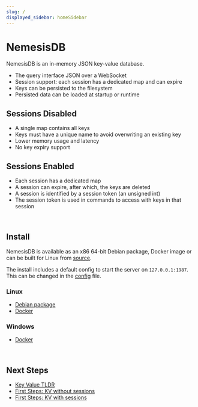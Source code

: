 ```yaml
---
slug: /
displayed_sidebar: homeSidebar
---
```


# NemesisDB

NemesisDB is an in-memory JSON key-value database.

- The query interface JSON over a WebSocket
- Session support: each session has a dedicated map and can expire
- Keys can be persisted to the filesystem
- Persisted data can be loaded at startup or runtime
  
## Sessions Disabled
- A single map contains all keys
- Keys must have a unique name to avoid overwriting an existing key  
- Lower memory usage and latency
- No key expiry support

## Sessions Enabled
- Each session has a dedicated map
- A session can expire, after which, the keys are deleted
- A session is identified by a session token (an unsigned int)
- The session token is used in commands to access with keys in that session


<br/>

## Install

NemesisDB is available as an x86 64-bit Debian package, Docker image or can be built for Linux from [source](https://github.com/nemesisdb/nemesisdb).

The install includes a default config to start the server on `127.0.0.1:1987`. This can be changed in the [config](./home/config) file. 

### Linux
- [Debian package](./home/install/package)
- [Docker](./home/install/docker/linux)

### Windows
- [Docker](./home/install/docker/windows)


<br/>

## Next Steps

- [Key Value TLDR](./home/tldr-kv)
- [First Steps: KV without sessions](./tutorials/first-steps-kv/setup)
- [First Steps: KV with sessions](./tutorials/first-steps/setup)

